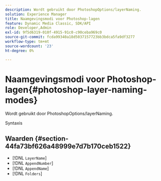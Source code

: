 ```yaml
---
description: Wordt gebruikt door PhotoshopOptions/layerNaming.
solution: Experience Manager
title: Naamgevingsmodi voor Photoshop-lagen
feature: Dynamic Media Classic, SDK/API
role: Developer,Admin
exl-id: 9f5d6319-010f-4915-91c0-c90ceba969c0
source-git-commit: fcda99340a18d5037157723bb3bdca5fa9df3277
workflow-type: tm+mt
source-wordcount: '23'
ht-degree: 0%

---
```


# Naamgevingsmodi voor Photoshop-lagen{#photoshop-layer-naming-modes}

Wordt gebruikt door PhotoshopOptions/layerNaming.

Syntaxis

## Waarden {#section-44fa73bf626a48999e7d7b170ceb1522}

* [!DNL `LayerName`]
* [!DNL `AppendNumber`]
* [!DNL `AppendName`]
* [!DNL `Folders`]
